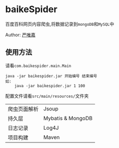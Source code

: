 # baikeSpider

百度百科网页内容爬虫,将数据记录到`mongoDB`和`MySQL`中

Author: [严唯嘉](http://www.yanweijia.cn)

## 使用方法
请看`com.baikespider.main.Main`
```shell
java -jar baikespider.jar 开始编号 结束编号
如:
    java -jar baikespider.jar 1 100
```

配置文件请看`src/main/resources/`文件夹

|||
|---|---|
|爬虫页面解析|Jsoup|
|持久层|Mybatis & MongoDB|
|日志记录|Log4J|
|项目构建|Maven|